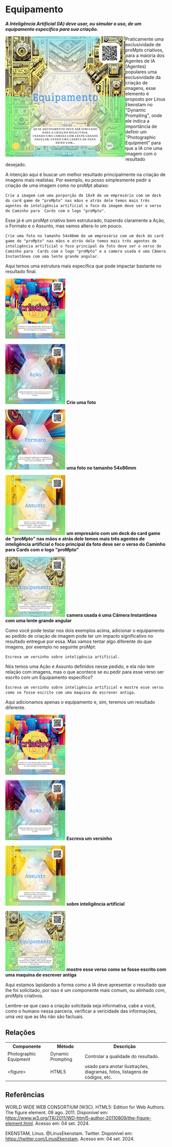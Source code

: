 # Equipamento

***A Inteligência Artificial (IA) deve usar, ou simular o uso, de um equipamento específico para sua criação.***

<img src="../../imagens/cards/012.png"  width="375" height="375" align="left">
Praticamente uma exclusividade de proMpts criativos, para a maioria dos Agentes de IA (Agentes)  populares uma exclusividade da criação de imagens, esse elemento é proposto por Linus Ekenstam no "Dynamic Prompting", onde ele indica a importância de definir um "Photographic Equipment" para que a IA crie uma imagem com o resultado desejado.

A intenção aqui é buscar um melhor resultado principalmente na criação de imagens mais realistas. Por exemplo, eu posso simplesmente pedir a criação de uma imagem como no proMpt abaixo:

```
Crie a imagem com uma porporção de 16x9 de um empresário com um deck do card game de "proMpto" nas mãos e atrás dele temos mais três agentes de inteligência artificial o foco da imagem deve ser o verso do Caminho para  Cards com o logo "proMpto".
```

Esse já é um proMpt criativo bem estruturado, trazendo claramente a Ação, o Formato e o Assunto, mas vamos altera-lo um pouco.

```
Crie uma foto no tamanho 54x86mm de um empresário com um deck do card game de "proMpto" nas mãos e atrás dele temos mais três agentes de inteligência artificial o foco principal da foto deve ser o verso do Caminho para  Cards com o logo "proMpto" e a camera usada é uma Câmera Instantânea com uma lente grande angular.
```
Aqui temos uma estrutura mais específica que pode impactar bastante no resultado final.

[<img src="../../imagens/cards/003.png" width="187" height="187">](../../tipos-de-prompt/criativo.md)

[<img src="../../imagens/cards/006.png"  width="187" height="187">](../../partes-de-prompt/acao.md) **Crie uma foto** 

[<img src="../../imagens/cards/008.png"  width="187" height="187">](../../partes-de-prompt/controle/formato.md) **uma foto no tamanho 54x86mm**

[<img src="../../imagens/cards/011.png"  width="187" height="187">](../../partes-de-prompt/criacao/assunto.md) **um empresário com um deck do card game de "proMpto" nas mãos e atrás dele temos mais três agentes de inteligência artificial o foco principal da foto deve ser o verso do Caminho para  Cards com o logo "proMpto"**

[<img src="../../imagens/cards/012.png"  width="187" height="187">](../../partes-de-prompt/criacao/equipamento.md) **camera usada é uma Câmera Instantânea com uma lente grande angular**

Como você pode testar nos dois exemplos acima, adicionar o equipamento ao pedido de criação de imagem pode ter um impacto significativo no resultado entregue por essa. Mas vamos tentar algo diferente do que imagens, por exemplo no seguinte proMpt:

```
Escreva um versinho sobre inteligência artificial.
```

Nós temos uma Ação e Assunto definidos nesse pedido, e ela não tem relação com imagens, mas o que acontece se eu pedir para esse verso ser escrito com um Equipamento específico?

```
Escreva um versinho sobre inteligência artificial e mostre esse verso como se fosse escrito com uma maquina de escrever antiga.
```

Aqui adicionamos apenas o equipamento e, sim, teremos um resultado diferente. 

[<img src="../../imagens/cards/003.png" width="187" height="187">](../../tipos-de-prompt/criativo.md)

[<img src="../../imagens/cards/006.png"  width="187" height="187">](../../partes-de-prompt/acao.md) **Escreva um versinho** 

[<img src="../../imagens/cards/011.png"  width="187" height="187">](../../partes-de-prompt/criacao/assunto.md) **sobre inteligência artificial**

[<img src="../../imagens/cards/012.png"  width="187" height="187">](../../partes-de-prompt/criacao/equipamento.md) **mostre esse verso como se fosse escrito com uma maquina de escrever antiga**

Aqui estamos lapidando a forma como a IA deve apresentar o resultado que lhe foi solicitado, por isso é um componente mais comum, ou alinhado com, proMpts criativos.

Lembre-se que caso a criação solicitada seja informativa, cabe a você, como o humano nessa parceria, verificar a vericidade das informações, uma vez que as IAs não são factuais.

## Relações
<table>
<tr>
  <th>Componente</th>	<th>Método</th>	<th>Descrição</th>
</tr>
<tr>
  <td>Photographic Equipment</td><td>Dynamic Prompting</td><td>	Controlar a qualidade do resultado.</td>
</tr>
<tr>
  <td>&lt;figure&gt;</td><td>HTML5</td><td>	usado para anotar ilustrações, diagramas, fotos, listagens de códigos, etc.</td>
</tr>  
</table>

## Referências
WORLD WIDE WEB CONSORTIUM (W3C). HTML5: Edition for Web Authors. The figure element. 09 ago. 2011. Disponível em: https://www.w3.org/TR/2011/WD-html5-author-20110809/the-figure-element.html. Acesso em: 04 set. 2024.

EKENSTAM, Linus. @LinusEkenstam. Twitter. Disponível em: https://twitter.com/LinusEkenstam. Acesso em: 04 set. 2024.


